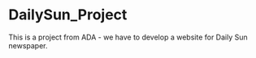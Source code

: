 # DailySun_Project
This is a project from ADA - we have to develop a website for Daily Sun newspaper.
